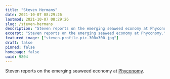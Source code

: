 ```yaml
---
title: "Steven Hermans"
date: 2021-10-07 08:29:26
lastmod: 2021-10-07 08:29:26
slug: /steven-hermans
description: "Steven reports on the emerging seaweed economy at Phyconomy."
excerpt: "Steven reports on the emerging seaweed economy at Phyconomy."
featured_image: ["steven-profile-pic-300x300.jpg"]
draft: false
pinned: false
homepage: false
uuid: 9804
---
```

<p>Steven reports on the emerging seaweed economy at <a href="https://phyconomy.net">Phyconomy</a>.</p>
